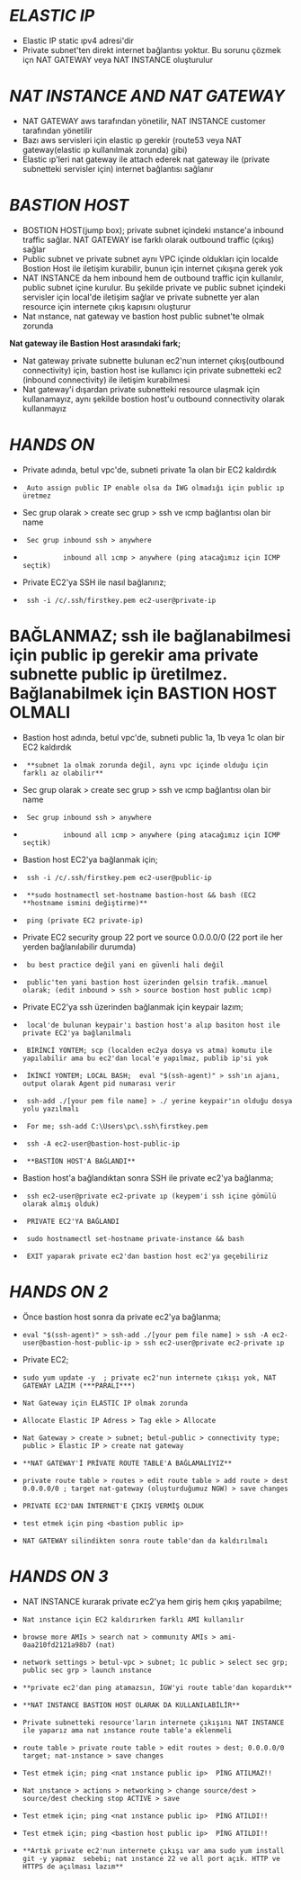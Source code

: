 # *ELASTIC IP*
- Elastic IP static ıpv4 adresi'dir
- Private subnet'ten direkt internet bağlantısı yoktur. Bu sorunu çözmek içn NAT GATEWAY veya NAT INSTANCE oluşturulur
# *NAT INSTANCE AND NAT GATEWAY*
- NAT GATEWAY aws tarafından yönetilir, NAT INSTANCE customer tarafından yönetilir 
- Bazı aws servisleri için elastic ıp gerekir (route53 veya NAT gateway(elastic ıp kullanılmak zorunda) gibi)
- Elastic ıp'leri nat gateway ile attach ederek nat gateway ile (private subnetteki servisler için) internet bağlantısı sağlanır
# *BASTION HOST* 
- BOSTION HOST(jump box); private subnet içindeki ınstance'a inbound traffic sağlar. NAT GATEWAY ise farklı olarak outbound traffic (çıkış) sağlar
- Public subnet ve private subnet aynı VPC içinde oldukları için localde Bostion Host ile iletişim kurabilir, bunun için internet çıkışına gerek yok 
- NAT INSTANCE da hem inbound hem de outbound traffic için kullanılır, public subnet içine kurulur. Bu şekilde private ve public subnet içindeki servisler için local'de iletişim sağlar ve private subnette yer alan resource için internete çıkış kapısını oluşturur
- Nat ınstance, nat gateway ve bastion host public subnet'te olmak zorunda 


**Nat gateway ile Bastion Host arasındaki fark;**
- Nat gateway private subnette bulunan ec2'nun internet çıkış(outbound connectivity) için, bastion host ise kullanıcı için private subnetteki ec2 (inbound connectivity) ile iletişim kurabilmesi
- Nat gateway'i dışardan private subnetteki resource ulaşmak için kullanamayız, aynı şekilde bostion host'u outbound connectivity olarak kullanmayız

# *HANDS ON*
- Private adında, betul vpc'de, subneti private 1a olan bir EC2 kaldırdık
-      Auto assign public IP enable olsa da İWG olmadığı için public ıp üretmez
- Sec grup olarak > create sec grup > ssh ve ıcmp bağlantısı olan bir name 
-      Sec grup inbound ssh > anywhere
-               inbound all ıcmp > anywhere (ping atacağımız için ICMP seçtik)
- Private EC2'ya SSH ile nasıl bağlanırız;
-      ssh -i /c/.ssh/firstkey.pem ec2-user@private-ip      
#     **BAĞLANMAZ; ssh ile bağlanabilmesi için public ip gerekir ama private subnette public ip üretilmez. Bağlanabilmek için BASTION HOST OLMALI**

- Bastion host adında, betul vpc'de, subneti public 1a, 1b veya 1c olan bir EC2 kaldırdık
-      **subnet 1a olmak zorunda değil, aynı vpc içinde olduğu için farklı az olabilir**
- Sec grup olarak > create sec grup > ssh ve ıcmp bağlantısı olan bir name 
-      Sec grup inbound ssh > anywhere
-               inbound all ıcmp > anywhere (ping atacağımız için ICMP seçtik) 
- Bastion host EC2'ya bağlanmak için;
-      ssh -i /c/.ssh/firstkey.pem ec2-user@public-ip
-      **sudo hostnamectl set-hostname bastion-host && bash (EC2 **hostname ismini değiştirme)**
-      ping (private EC2 private-ip)

- Private EC2 security group 22 port ve source 0.0.0.0/0 (22 port ile her yerden bağlanılabilir durumda)
-      bu best practice değil yani en güvenli hali değil
-      public'ten yani bastion host üzerinden gelsin trafik..manuel olarak; (edit inbound > ssh > source bostion host public ıcmp)

- Private EC2'ya ssh üzerinden bağlanmak için keypair lazım;
-      local'de bulunan keypair'ı bastion host'a alıp basiton host ile private EC2'ya bağlanılmalı
-      BİRİNCİ YÖNTEM; scp (localden ec2ya dosya vs atma) komutu ile yapılabilir ama bu ec2'dan local'e yapılmaz, publib ip'si yok
-      İKİNCİ YÖNTEM; LOCAL BASH;  eval "$(ssh-agent)" > ssh'ın ajanı, output olarak Agent pid numarası verir
-      ssh-add ./[your pem file name] > ./ yerine keypair'ın olduğu dosya yolu yazılmalı
-      For me; ssh-add C:\Users\pc\.ssh\firstkey.pem
-      ssh -A ec2-user@bastion-host-public-ip
-      **BASTİON HOST'A BAĞLANDI**
- Bastion host'a bağlandıktan sonra SSH ile private ec2'ya bağlanma;
-      ssh ec2-user@private ec2-private ıp (keypem'i ssh içine gömülü olarak almış olduk)
-      PRIVATE EC2'YA BAĞLANDI
-      sudo hostnamectl set-hostname private-instance && bash
-      EXIT yaparak private ec2'dan bastion host ec2'ya geçebiliriz


# *HANDS ON 2*
- Önce bastion host sonra da private ec2'ya bağlanma;
-     eval "$(ssh-agent)" > ssh-add ./[your pem file name] > ssh -A ec2-user@bastion-host-public-ip > ssh ec2-user@private ec2-private ıp
- Private EC2;
-     sudo yum update -y  ; private ec2'nun internete çıkışı yok, NAT GATEWAY LAZIM (***PARALI***)
-     Nat Gateway için ELASTIC IP olmak zorunda
-     Allocate Elastic IP Adress > Tag ekle > Allocate
-     Nat Gateway > create > subnet; betul-public > connectivity type; public > Elastic IP > create nat gateway
-     **NAT GATEWAY'İ PRİVATE ROUTE TABLE'A BAĞLAMALIYIZ**
-     private route table > routes > edit route table > add route > dest 0.0.0.0/0 ; target nat-gateway (oluşturduğumuz NGW) > save changes
-     PRIVATE EC2'DAN İNTERNET'E ÇIKIŞ VERMİŞ OLDUK 
-     test etmek için ping <bastion public ip>
-     NAT GATEWAY silindikten sonra route table'dan da kaldırılmalı


# *HANDS ON 3*
- NAT INSTANCE kurarak private ec2'ya hem giriş hem çıkış yapabilme;
-     Nat ınstance için EC2 kaldırırken farklı AMI kullanılır 
-     browse more AMIs > search nat > communıty AMIs > ami-0aa210fd2121a98b7 (nat) 
-     network settings > betul-vpc > subnet; 1c public > select sec grp; public sec grp > launch ınstance
-     **private ec2'dan ping atamazsın, İGW'yi route table'dan kopardık**
-     **NAT INSTANCE BASTION HOST OLARAK DA KULLANILABİLİR**
-     Private subnetteki resource'ların internete çıkışını NAT INSTANCE ile yaparız ama nat ınstance route table'a eklenmeli
-     route table > private route table > edit routes > dest; 0.0.0.0/0 target; nat-ınstance > save changes
-     Test etmek için; ping <nat ınstance public ip>  PİNG ATILMAZ!!
-     Nat ınstance > actions > networking > change source/dest > source/dest checking stop ACTIVE > save 
-     Test etmek için; ping <nat ınstance public ip>  PİNG ATILDI!!
-     Test etmek için; ping <bastion host public ip>  PİNG ATILDI!!
-     **Artık private ec2'nun internete çıkışı var ama sudo yum install git -y yapmaz  sebebi; nat ınstance 22 ve all port açık. HTTP ve HTTPS de açılması lazım** 


